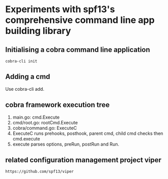 # Experiments with spf13's comprehensive command line app building library

## Initialising a cobra command line application
`cobra-cli init`

## Adding a cmd
Use cobra-cli add.

## cobra framework execution tree
1. main.go: cmd.Execute
1. cmd/root.go: rootCmd.Execute
1. cobra/command.go: ExecuteC
1. ExecuteC runs prehooks, posthook, parent cmd, child cmd checks then cmd.execute
1. execute parses options, preRun, postRun and Run.

## related configuration management project viper
`https://github.com/spf13/viper`
